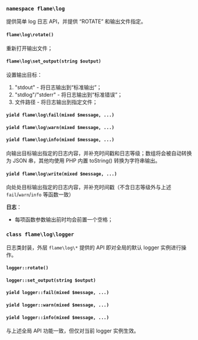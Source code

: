 ### `namespace flame\log`
提供简单 log 日志 API，并提供 “ROTATE” 和输出文件指定。

#### `flame\log\rotate()`
重新打开输出文件；

#### `flame\log\set_output(string $output)`
设置输出目标：
1. "stdout" - 将日志输出到“标准输出”；
2. "stdlog"/"stderr" - 将日志输出到“标准错误”；
3. 文件路径 - 将日志输出到指定文件；

#### `yield flame\log\fail(mixed $message, ...)`
#### `yield flame\log\warn(mixed $message, ...)`
#### `yield flame\log\info(mixed $message, ...)`
向输出目标输出指定的日志内容，并补充时间戳和日志等级；数组将会被自动转换为 JSON 串，其他均使用 PHP 内置 toString() 转换为字符串输出。

#### `yield flame\log\write(mixed $message, ...)`
向处处目标输出指定的日志内容，并补充时间戳（不含日志等级外与上述 `fail`/`warn`/`info` 等函数一致）

**日志**：
* 每项函数参数输出前时均会前置一个空格；

### `class flame\log\logger`
日志类封装，外层 `flame\log\*` 提供的 API 即对全局的默认 logger 实例进行操作。

#### `logger::rotate()`
#### `logger::set_output(string $output)`
#### `yield logger::fail(mixed $message, ...)`
#### `yield logger::warn(mixed $message, ...)`
#### `yield logger::info(mixed $message, ...)`
与上述全局 API 功能一致，但仅对当前 logger 实例生效。
